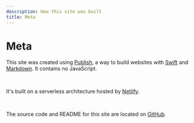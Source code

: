 ```yaml
---
description: How this site was built
title: Meta
---
```


# Meta

This site was created using <a href="https://github.com/johnsundell/publish" target="_blank">Publish</a>, a way to build websites with <a href="https://developer.apple.com/swift/" target="_blank">Swift</a> and <a href="https://daringfireball.net/projects/markdown/" target="_blank">Markdown</a>. It contains no JavaScript.

<br />

It's built on a serverless architecture hosted by <a href="https://www.netlify.com/" target="_blank">Netlify</a>.

<br />

The source code and README for this site are located on <a href="https://github.com/r-token/ryantoken.com" target="_blank">GitHub</a>.
